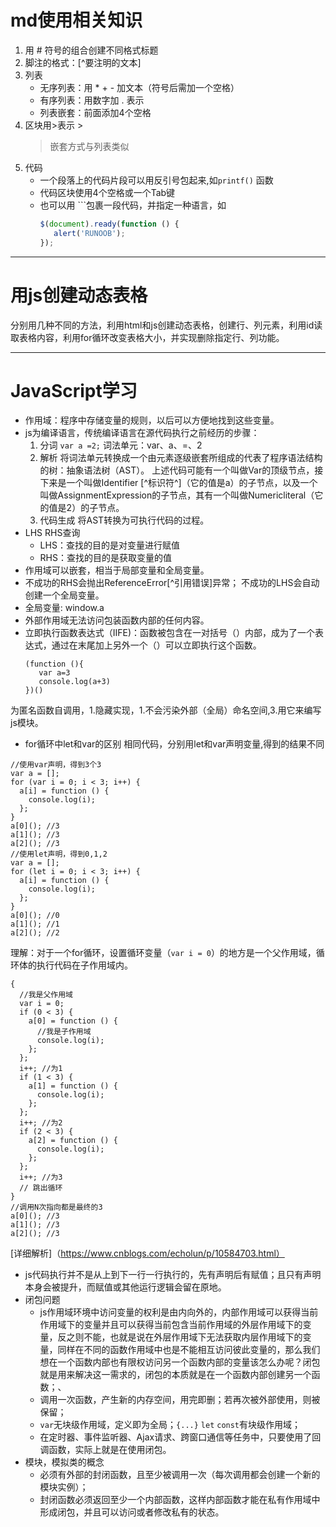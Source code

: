 # md使用相关知识
1. 用 # 符号的组合创建不同格式标题
2. 脚注的格式：[^要注明的文本] 
3. 列表
    + 无序列表：用 * + - 加文本（符号后需加一个空格）
    + 有序列表：用数字加 . 表示
    + 列表嵌套：前面添加4个空格
4. 区块用>表示  >
     >嵌套方式与列表类似
5. 代码
    - 一个段落上的代码片段可以用反引号包起来,如`printf()` 函数
    - 代码区块使用4个空格或一个Tab键
    - 也可以用 ```包裹一段代码，并指定一种语言，如
      ```javascript
      $(document).ready(function () {
         alert('RUNOOB');
      });
---
# 用js创建动态表格
  分别用几种不同的方法，利用html和js创建动态表格，创建行、列元素，利用id读取表格内容，利用for循环改变表格大小，并实现删除指定行、列功能。

---
# JavaScript学习
* 作用域：程序中存储变量的规则，以后可以方便地找到这些变量。
* js为编译语言，传统编译语言在源代码执行之前经历的步骤：
    1. 分词
     `var a =2;` 词法单元：var、a、=、2
    2. 解析
     将词法单元转换成一个由元素逐级嵌套所组成的代表了程序语法结构的树：抽象语法树（AST）。
     上述代码可能有一个叫做Var的顶级节点，接下来是一个叫做Identifier [^标识符^]（它的值是a）的子节点，以及一个叫做AssignmentExpression的子节点，其有一个叫做Numericliteral（它的值是2）的子节点。
    3. 代码生成
     将AST转换为可执行代码的过程。
* LHS RHS查询
    - LHS：查找的目的是对变量进行赋值
    - RHS：查找的目的是获取变量的值
* 作用域可以嵌套，相当于局部变量和全局变量。
* 不成功的RHS会抛出ReferenceError[^引用错误]异常；
  不成功的LHS会自动创建一个全局变量。
* 全局变量: window.a
* 外部作用域无法访问包装函数内部的任何内容。
* 立即执行函数表达式（IIFE)：函数被包含在一对括号（）内部，成为了一个表达式，通过在末尾加上另外一个（）可以立即执行这个函数。
   ```
   (function (){
      var a=3
      console.log(a+3)
   })()
为匿名函数自调用，1.隐藏实现，1.不会污染外部（全局）命名空间,3.用它来编写js模块。
* for循环中let和var的区别
相同代码，分别用let和var声明变量,得到的结果不同
```
//使用var声明，得到3个3
var a = [];
for (var i = 0; i < 3; i++) {
  a[i] = function () {
    console.log(i);
  };
}
a[0](); //3
a[1](); //3
a[2](); //3
//使用let声明，得到0,1,2
var a = [];
for (let i = 0; i < 3; i++) {
  a[i] = function () {
    console.log(i);
  };
}
a[0](); //0
a[1](); //1
a[2](); //2
```
理解：对于一个for循环，设置循环变量（`var i = 0`）的地方是一个父作用域，循环体的执行代码在子作用域内。
```
{
  //我是父作用域
  var i = 0;
  if (0 < 3) {
    a[0] = function () {
      //我是子作用域
      console.log(i);
    };
  };
  i++; //为1
  if (1 < 3) {
    a[1] = function () {
      console.log(i);
    };
  };
  i++; //为2
  if (2 < 3) {
    a[2] = function () {
      console.log(i);
    };
  };
  i++; //为3
  // 跳出循环
}
//调用N次指向都是最终的3
a[0](); //3
a[1](); //3
a[2](); //3
```
[详细解析]（https://www.cnblogs.com/echolun/p/10584703.html）
* js代码执行并不是从上到下一行一行执行的，先有声明后有赋值；且只有声明本身会被提升，而赋值或其他运行逻辑会留在原地。
* 闭包问题
    - js作用域环境中访问变量的权利是由内向外的，内部作用域可以获得当前作用域下的变量并且可以获得当前包含当前作用域的外层作用域下的变量，反之则不能，也就是说在外层作用域下无法获取内层作用域下的变量，同样在不同的函数作用域中也是不能相互访问彼此变量的，那么我们想在一个函数内部也有限权访问另一个函数内部的变量该怎么办呢？闭包就是用来解决这一需求的，闭包的本质就是在一个函数内部创建另一个函数；、
    - 调用一次函数，产生新的内存空间，用完即删；若再次被外部使用，则被保留；
    - `var`无块级作用域，定义即为全局；`{...}`
    `let` `const`有块级作用域；
    - 在定时器、事件监听器、Ajax请求、跨窗口通信等任务中，只要使用了回调函数，实际上就是在使用闭包。
* 模块，模拟类的概念
    - 必须有外部的封闭函数，且至少被调用一次（每次调用都会创建一个新的模块实例）；
    - 封闭函数必须返回至少一个内部函数，这样内部函数才能在私有作用域中形成闭包，并且可以访问或者修改私有的状态。 

    
